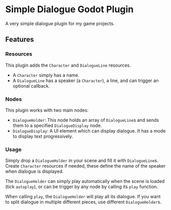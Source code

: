 # Simple Dialogue Godot Plugin

A very simple dialogue plugin for my game projects.

## Features

### Resources

This plugin adds the `Character` and `DialogueLine` resources.

- A `Character` simply has a name.
- A `DialogueLine` has a speaker (a `Character`), a line, and can trigger an
  optional callback.
  
### Nodes

This plugin works with two main nodes:

- `DialogueHolder`: This node holds an array of `DialogueLine`s and sends them
  to a specified `DialogueDisplay` node.
- `DialogueDisplay`: A UI element which can display dialogue. It has a mode to
  display text progressively.

### Usage

Simply drop a `DialogueHolder` in your scene and fill it with `DialogueLine`s.
Create `Character` resources if needed, these define the name of the speaker
when dialogue is displayed.

The `DialogueHolder` can simply play automatically when the scene is loaded
(tick `autoplay`), or can be trigger by any node by calling its `play`
function.

When calling `play`, the `DialogueHolder` will play all its dialogue. If you
want to split dialogue in multiple different pieces, use different
`DialogueHolder`s.
